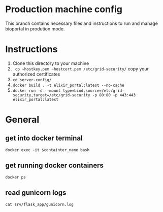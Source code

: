 # Production machine config

This branch contains necessary files and instructions to run and manage bioportal in prodution mode.

# Instructions

1. Clone this directory to your machine 
2. ` cp ~hostkey.pem ~hostcert.pem /etc/grid-security/` copy your authorized certificates
3. `cd server-config/`
4. `docker build . -t elixir_portal:latest --no-cache`
5. ```docker run -d --mount type=bind,source=/etc/grid-security,target=/etc/grid-security -p 80:80 -p 443:443 elixir_portal:latest```
  
  
# General
## get into docker terminal
`docker exec -it $containter_name bash`

## get running docker containers 
`docker ps`

## read gunicorn logs
`cat srv/flask_app/gunicorn.log`
